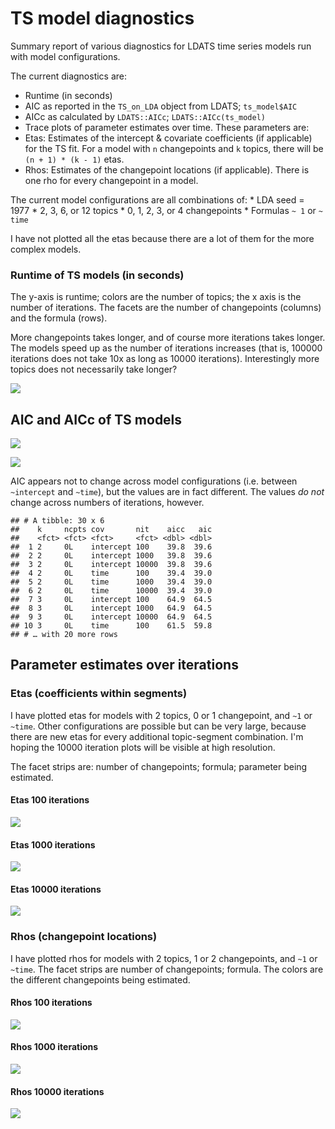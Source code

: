 TS model diagnostics
================

Summary report of various diagnostics for LDATS time series models run with model configurations.

The current diagnostics are:

-   Runtime (in seconds)
-   AIC as reported in the `TS_on_LDA` object from LDATS; `ts_model$AIC`
-   AICc as calculated by `LDATS::AICc`; `LDATS::AICc(ts_model)`
-   Trace plots of parameter estimates over time. These parameters are:
-   Etas: Estimates of the intercept & covariate coefficients (if applicable) for the TS fit. For a model with `n` changepoints and `k` topics, there will be `(n + 1) * (k - 1)` etas.
-   Rhos: Estimates of the changepoint locations (if applicable). There is one rho for every changepoint in a model.

The current model configurations are all combinations of: \* LDA seed = 1977 \* 2, 3, 6, or 12 topics \* 0, 1, 2, 3, or 4 changepoints \* Formulas `~ 1` or `~ time`

I have not plotted all the etas because there are a lot of them for the more complex models.

### Runtime of TS models (in seconds)

The y-axis is runtime; colors are the number of topics; the x axis is the number of iterations. The facets are the number of changepoints (columns) and the formula (rows).

More changepoints takes longer, and of course more iterations takes longer. The models speed up as the number of iterations increases (that is, 100000 iterations does not take 10x as long as 10000 iterations). Interestingly more topics does not necessarily take longer?

![](summary_matchedAIC_files/figure-markdown_github/runtime-1.png)

AIC and AICc of TS models
-------------------------

![](summary_matchedAIC_files/figure-markdown_github/aicc-1.png)

![](summary_matchedAIC_files/figure-markdown_github/aiccs-1.png)

AIC appears not to change across model configurations (i.e. between `~intercept` and `~time`), but the values are in fact different. The values *do not* change across numbers of iterations, however.

    ## # A tibble: 30 x 6
    ##    k     ncpts cov       nit    aicc   aic
    ##    <fct> <fct> <fct>     <fct> <dbl> <dbl>
    ##  1 2     0L    intercept 100    39.8  39.6
    ##  2 2     0L    intercept 1000   39.8  39.6
    ##  3 2     0L    intercept 10000  39.8  39.6
    ##  4 2     0L    time      100    39.4  39.0
    ##  5 2     0L    time      1000   39.4  39.0
    ##  6 2     0L    time      10000  39.4  39.0
    ##  7 3     0L    intercept 100    64.9  64.5
    ##  8 3     0L    intercept 1000   64.9  64.5
    ##  9 3     0L    intercept 10000  64.9  64.5
    ## 10 3     0L    time      100    61.5  59.8
    ## # … with 20 more rows

Parameter estimates over iterations
-----------------------------------

### Etas (coefficients within segments)

I have plotted etas for models with 2 topics, 0 or 1 changepoint, and `~1` or `~time`. Other configurations are possible but can be very large, because there are new etas for every additional topic-segment combination. I'm hoping the 10000 iteration plots will be visible at high resolution.

The facet strips are: number of changepoints; formula; parameter being estimated.

#### Etas 100 iterations

![](summary_matchedAIC_files/figure-markdown_github/etas%20100-1.png)

#### Etas 1000 iterations

![](summary_matchedAIC_files/figure-markdown_github/etas%201000-1.png)

#### Etas 10000 iterations

![](summary_matchedAIC_files/figure-markdown_github/etas%2010000-1.png)

### Rhos (changepoint locations)

I have plotted rhos for models with 2 topics, 1 or 2 changepoints, and `~1` or `~time`. The facet strips are number of changepoints; formula. The colors are the different changepoints being estimated.

#### Rhos 100 iterations

![](summary_matchedAIC_files/figure-markdown_github/rhos%20100-1.png)

#### Rhos 1000 iterations

![](summary_matchedAIC_files/figure-markdown_github/rhos%201000-1.png)

#### Rhos 10000 iterations

![](summary_matchedAIC_files/figure-markdown_github/rhos%2010000-1.png)
